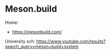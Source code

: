 # Meson.build
Home:
- https://mesonbuild.com/

University sch: https://www.youtube.com/results?search_query=meson+build+system

